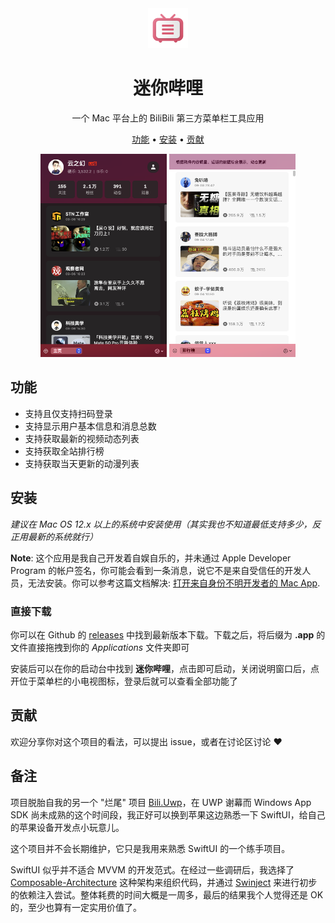 <div align="center">
  <img
    src="assets/icon.png"
    alt="迷你哔哩"
  >
  <h1>
    迷你哔哩
  </h1>
  <p>
    一个 Mac 平台上的 BiliBili 第三方菜单栏工具应用
  </p>
  <p>
    <a href="#功能">功能</a> •
    <a href="#安装">安装</a> •
    <a href="#贡献">贡献</a>
  </p>
</div>

<div align="center">
  <img
    max-width="400"
    width="40%"
    src="assets/dark.png"
    margin="0, 10, 0, 00"
    alt="迷你哔哩深色模式"
  >
  <img
    max-width="400"
    width="40%"
    margin="0, 0, 0, 10"
    src="assets/light.png"
    alt="迷你哔哩浅色模式"
  >
</div>

## 功能

* 支持且仅支持扫码登录
* 支持显示用户基本信息和消息总数
* 支持获取最新的视频动态列表
* 支持获取全站排行榜
* 支持获取当天更新的动漫列表

## 安装

*建议在 Mac OS 12.x 以上的系统中安装使用（其实我也不知道最低支持多少，反正用最新的系统就行）*

**Note**: 这个应用是我自己开发着自娱自乐的，并未通过 Apple Developer Program 的帐户签名，你可能会看到一条消息，说它不是来自受信任的开发人员，无法安装。你可以参考这篇文档解决:
[打开来自身份不明开发者的 Mac App](https://support.apple.com/guide/mac-help/mh40616/mac).

### 直接下载

你可以在 Github 的 [releases](https://github.com/Richasy/BIli.Mac.MenuBar/releases) 中找到最新版本下载。下载之后，将后缀为 **.app** 的文件直接拖拽到你的 *Applications* 文件夹即可

安装后可以在你的启动台中找到 **迷你哔哩**，点击即可启动，关闭说明窗口后，点开位于菜单栏的小电视图标，登录后就可以查看全部功能了

## 贡献

欢迎分享你对这个项目的看法，可以提出 issue，或者在讨论区讨论 :heart:

## 备注

项目脱胎自我的另一个 "烂尾" 项目 [Bili.Uwp](https://github.com/Richasy/Bili.Uwp)，在 UWP 谢幕而 Windows App SDK 尚未成熟的这个时间段，我正好可以换到苹果这边熟悉一下 SwiftUI，给自己的苹果设备开发点小玩意儿。

这个项目并不会长期维护，它只是我用来熟悉 SwiftUI 的一个练手项目。

SwiftUI 似乎并不适合 MVVM 的开发范式。在经过一些调研后，我选择了 [Composable-Architecture](https://github.com/pointfreeco/swift-composable-architecture) 这种架构来组织代码，并通过 [Swinject](https://github.com/Swinject/Swinject) 来进行初步的依赖注入尝试。整体耗费的时间大概是一周多，最后的结果我个人觉得还是 OK 的，至少也算有一定实用价值了。
